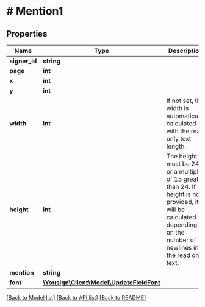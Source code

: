 # # Mention1

## Properties

Name | Type | Description | Notes
------------ | ------------- | ------------- | -------------
**signer_id** | **string** |  | [optional]
**page** | **int** |  | [optional]
**x** | **int** |  | [optional]
**y** | **int** |  | [optional]
**width** | **int** | If not set, the width is automatically calculated with the read only text length. | [optional]
**height** | **int** | The height must be 24 or a multiple of 15 greater than 24. If height is not provided, it will be calculated depending on the number of newlines in the read only text. | [optional]
**mention** | **string** |  | [optional]
**font** | [**\Yousign\Client\Model\UpdateFieldFont**](UpdateFieldFont.md) |  | [optional]

[[Back to Model list]](../../README.md#models) [[Back to API list]](../../README.md#endpoints) [[Back to README]](../../README.md)
